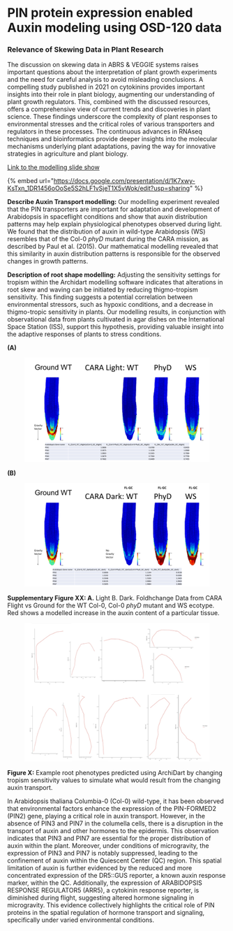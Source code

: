 # PIN protein expression enabled Auxin modeling using OSD-120 data

### Relevance of Skewing Data in Plant Research

The discussion on skewing data in ABRS & VEGGIE systems raises important questions about the interpretation of plant growth experiments and the need for careful analysis to avoid misleading conclusions. A compelling study published in 2021 on cytokinins provides important insights into their role in plant biology, augmenting our understanding of plant growth regulators. This, combined with the discussed resources, offers a comprehensive view of current trends and discoveries in plant science. These findings underscore the complexity of plant responses to environmental stresses and the critical roles of various transporters and regulators in these processes. The continuous advances in RNAseq techniques and bioinformatics provide deeper insights into the molecular mechanisms underlying plant adaptations, paving the way for innovative strategies in agriculture and plant biology.

[Link to the modelling slide show](https://docs.google.com/presentation/d/1K7xwy-KsTxn\_1DR1456oOoSe5S2hLF1vSjeT1X5vWok/edit?usp=sharing)

{% embed url="https://docs.google.com/presentation/d/1K7xwy-KsTxn_1DR1456oOoSe5S2hLF1vSjeT1X5vWok/edit?usp=sharing" %}

**Describe Auxin Transport modelling:** Our modelling experiment revealed that the PIN transporters are important for adaptation and development of Arabidopsis in spaceflight conditions and show that auxin distribution patterns may help explain physiological phenotypes observed during light. We found that the distribution of auxin in wild-type Arabidopsis (WS) resembles that of the Col-0 _phyD_ mutant during the CARA mission, as described by Paul et al. (2015). Our mathematical modelling revealed that this similarity in auxin distribution patterns is responsible for the observed changes in growth patterns.

**Description of root shape modelling:** Adjusting the sensitivity settings for tropism within the Archidart modelling software indicates that alterations in root skew and waving can be initiated by reducing thigmo-tropism sensitivity. This finding suggests a potential correlation between environmental stressors, such as hypoxic conditions, and a decrease in thigmo-tropic sensitivity in plants. Our modelling results, in conjunction with observational data from plants cultivated in agar dishes on the International Space Station (ISS), support this hypothesis, providing valuable insight into the adaptive responses of plants to stress conditions.

**(A)**

<figure><img src="../.gitbook/assets/image (10).png" alt=""><figcaption></figcaption></figure>

**(B)**

<figure><img src="../.gitbook/assets/image (1) (1).png" alt=""><figcaption></figcaption></figure>



**Supplementary Figure XX: A.** Light  B. Dark. Foldhchange Data from CARA Flight vs Ground for the WT Col-0, Col-0 _phyD_ mutant and WS ecotype. Red shows a modelled increase in the auxin content of a particular tissue.&#x20;

<figure><img src="../.gitbook/assets/image (2) (1).png" alt=""><figcaption></figcaption></figure>

**Figure X:** Example root phenotypes predicted using ArchiDart by changing tropism sensitivity values to simulate what would result from the changing auxin transport.&#x20;





In Arabidopsis thaliana Columbia-0 (Col-0) wild-type, it has been observed that environmental factors enhance the expression of the PIN-FORMED2 (PIN2) gene, playing a critical role in auxin transport. However, in the absence of PIN3 and PIN7 in the columella cells, there is a disruption in the transport of auxin and other hormones to the epidermis. This observation indicates that PIN3 and PIN7 are essential for the proper distribution of auxin within the plant. Moreover, under conditions of microgravity, the expression of PIN3 and PIN7 is notably suppressed, leading to the confinement of auxin within the Quiescent Center (QC) region. This spatial limitation of auxin is further evidenced by the reduced and more concentrated expression of the DR5::GUS reporter, a known auxin response marker, within the QC. Additionally, the expression of ARABIDOPSIS RESPONSE REGULATOR5 (ARR5), a cytokinin response reporter, is diminished during flight, suggesting altered hormone signaling in microgravity. This evidence collectively highlights the critical role of PIN proteins in the spatial regulation of hormone transport and signaling, specifically under varied environmental conditions.





<figure><img src="https://lh7-us.googleusercontent.com/y4htTRdTkWFNc2G1BLRF-Ff2HBTSElK5pIXSNQOPJ0xF6ydfPpaM_m-VWpM08DDCB8Q_PvCukpzlzpL9DmylCwy4PBV1xilxSQeXb9O6uKpLtb7qcMt1uNZBJbWweiTzXuMM9Iyfaq-6Llpjashn6fvu=s2048" alt=""><figcaption></figcaption></figure>



<figure><img src="https://lh7-us.googleusercontent.com/FDYLD7jIS9jwMbV6jH629hsXKRr-eRjZwu_xxvTHJLr1VdIZE44sICdWMHvZOfZupAQl_ys5XibfzPIp-kX69XCB89E-SonMbag4-wMmadAG0bhp7nCSI8-rOFABf8stowmQD2bnbcbTuTSqWC1e7D2z=s2048" alt=""><figcaption></figcaption></figure>

